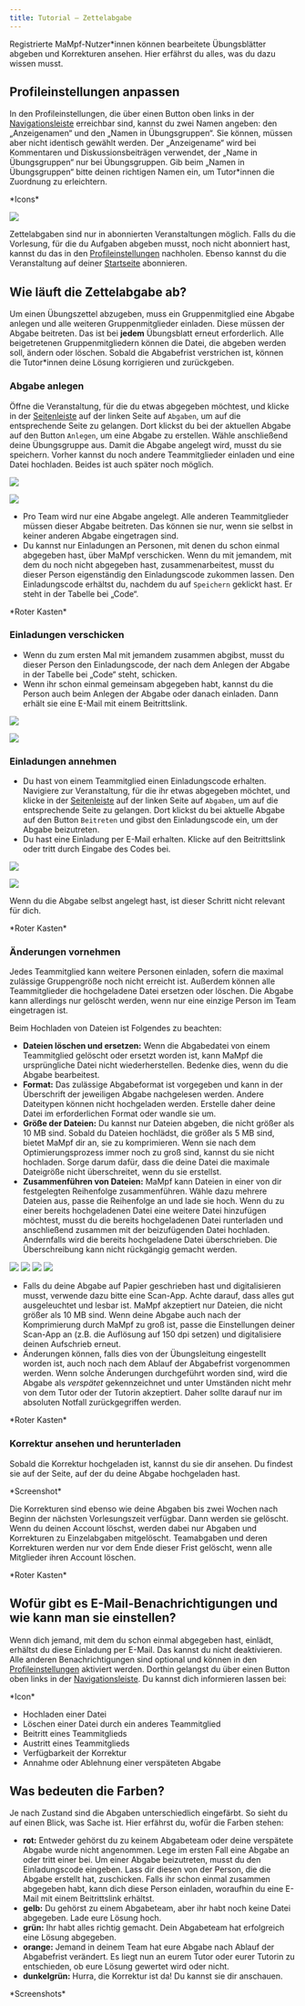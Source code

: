 ```yaml
---
title: Tutorial – Zettelabgabe
---
```


Registrierte MaMpf-Nutzer\*innen können bearbeitete Übungsblätter abgeben und Korrekturen ansehen. Hier erfährst du alles, was du dazu wissen musst.

## Profileinstellungen anpassen
In den Profileinstellungen, die über einen Button oben links in der [Navigationsleiste](nav-bar.md) erreichbar sind, kannst du zwei Namen angeben: den „Anzeigenamen“ und den „Namen in Übungsgruppen“. Sie können, müssen aber nicht identisch gewählt werden. Der „Anzeigename“ wird bei Kommentaren und Diskussionsbeiträgen verwendet, der „Name in Übungsgruppen“ nur bei Übungsgruppen. Gib beim „Namen in Übungsgruppen“ bitte deinen richtigen Namen ein, um Tutor*innen die Zuordnung zu erleichtern.

\*Icons\*

![](/img/Name_in_UEG_tut.png)

Zettelabgaben sind nur in abonnierten Veranstaltungen möglich. Falls du die Vorlesung, für die du Aufgaben abgeben musst, noch nicht abonniert hast, kannst du das in den [Profileinstellungen](profile.md) nachholen. Ebenso kannst du die Veranstaltung auf deiner [Startseite](my-home-page.md) abonnieren.

## Wie läuft die Zettelabgabe ab?
Um einen Übungszettel abzugeben, muss ein Gruppenmitglied eine Abgabe anlegen und alle weiteren Gruppenmitglieder einladen. Diese müssen der Abgabe beitreten. Das ist bei **jedem** Übungsblatt erneut erforderlich. Alle beigetretenen Gruppenmitgliedern können die Datei, die abgeben werden soll, ändern oder löschen. Sobald die Abgabefrist verstrichen ist, können die Tutor\*innen deine Lösung korrigieren und zurückgeben.

### Abgabe anlegen
Öffne die Veranstaltung, für die du etwas abgegeben möchtest, und klicke in der [Seitenleiste](sidebar.md) auf der linken Seite auf `Abgaben`, um auf die entsprechende Seite zu gelangen. Dort klickst du bei der aktuellen Abgabe auf den Button `Anlegen`, um eine Abgabe zu erstellen. Wähle anschließend deine Übungsgruppe aus. Damit die Abgabe angelegt wird, musst du sie speichern. Vorher kannst du noch andere Teammitglieder einladen und eine Datei hochladen. Beides ist auch später noch möglich.

![](/img/Abgabe.png)

![](/img/Abgabe_anlegen_tut.png)

* Pro Team wird nur eine Abgabe angelegt. Alle anderen Teammitglieder müssen dieser Abgabe beitreten. Das können sie nur, wenn sie selbst in keiner anderen Abgabe eingetragen sind.
* Du kannst nur Einladungen an Personen, mit denen du schon einmal abgegeben hast, über MaMpf verschicken. Wenn du mit jemandem, mit dem du noch nicht abgegeben hast, zusammenarbeitest, musst du dieser Person eigenständig den Einladungscode zukommen lassen. Den Einladungscode erhältst du, nachdem du auf `Speichern` geklickt hast. Er steht in der Tabelle bei „Code“.

\*Roter Kasten\*

### Einladungen verschicken
* Wenn du zum ersten Mal mit jemandem zusammen abgibst, musst du dieser Person den Einladungscode, der nach dem Anlegen der Abgabe in der Tabelle bei „Code“ steht, schicken.
* Wenn ihr schon einmal gemeinsam abgegeben habt, kannst du die Person auch beim Anlegen der Abgabe oder danach einladen. Dann erhält sie eine E-Mail mit einem Beitrittslink.

![](/img/Code_in_Tabelle_tut.png)

![](/img/Einladen_tut.png)

### Einladungen annehmen
* Du hast von einem Teammitglied einen Einladungscode erhalten. Navigiere zur Veranstaltung, für die ihr etwas abgegeben möchtet, und klicke in der [Seitenleiste](sidebar.md) auf der linken Seite auf `Abgaben`, um auf die entsprechende Seite zu gelangen. Dort klickst du bei aktuelle Abgabe auf den Button `Beitreten` und gibst den Einladungscode ein, um der Abgabe beizutreten.
* Du hast eine Einladung per E-Mail erhalten. Klicke auf den Beitrittslink oder tritt durch Eingabe des Codes bei.

![](/img/Abgabe.png)

![](/img/Einladungscode_eingeben_tut.png)

Wenn du die Abgabe selbst angelegt hast, ist dieser Schritt nicht relevant für dich.

\*Roter Kasten\*

### Änderungen vornehmen
Jedes Teammitglied kann weitere Personen einladen, sofern die maximal zulässige Gruppengröße noch nicht erreicht ist. Außerdem können alle Teammitglieder die hochgeladene Datei ersetzen oder löschen. Die Abgabe kann allerdings nur gelöscht werden, wenn nur eine einzige Person im Team eingetragen ist.

Beim Hochladen von Dateien ist Folgendes zu beachten:
* **Dateien löschen und ersetzen:** Wenn die Abgabedatei von einem Teammitglied gelöscht oder ersetzt worden ist, kann MaMpf die ursprüngliche Datei nicht wiederherstellen. Bedenke dies, wenn du die Abgabe bearbeitest.
* **Format:** Das zulässige Abgabeformat ist vorgegeben und kann in der Überschrift der jeweiligen Abgabe nachgelesen werden. Andere Dateitypen können nicht hochgeladen werden. Erstelle daher deine Datei im erforderlichen Format oder wandle sie um.
* **Größe der Dateien:** Du kannst nur Dateien abgeben, die nicht größer als 10 MB sind. Sobald du Dateien hochlädst, die größer als 5 MB sind, bietet MaMpf dir an, sie zu komprimieren. Wenn sie nach dem Optimierungsprozess immer noch zu groß sind, kannst du sie nicht hochladen. Sorge darum dafür, dass die deine Datei die maximale Dateigröße nicht überschreitet, wenn du sie erstellst.
* **Zusammenführen von Dateien:** MaMpf kann Dateien in einer von dir festgelegten Reihenfolge zusammenführen. Wähle dazu mehrere Dateien aus, passe die Reihenfolge an und lade sie hoch. Wenn du zu einer bereits hochgeladenen Datei eine weitere Datei hinzufügen möchtest, musst du die bereits hochgeladenen Datei runterladen und anschließend zusammen mit der beizufügenden Datei hochladen. Andernfalls wird die bereits hochgeladene Datei überschrieben. Die Überschreibung kann nicht rückgängig gemacht werden.

![](/img/Abgabe_speichern_tut.png)
![](/img/Hochladen_und_zusammenfuehren.png)
![](/img/Abgabe_hochgeladen.png)
![](/img/Abgabe_fertig.png)

* Falls du deine Abgabe auf Papier geschrieben hast und digitalisieren musst, verwende dazu bitte eine Scan-App. Achte darauf, dass alles gut ausgeleuchtet und lesbar ist. MaMpf akzeptiert nur Dateien, die nicht größer als 10 MB sind. Wenn deine Abgabe auch nach der Komprimierung durch MaMpf zu groß ist, passe die Einstellungen deiner Scan-App an (z.B. die Auflösung auf 150 dpi setzen) und digitalisiere deinen Aufschrieb erneut.
* Änderungen können, falls dies von der Übungsleitung eingestellt worden ist, auch noch nach dem Ablauf der Abgabefrist vorgenommen werden. Wenn solche Änderungen durchgeführt worden sind, wird die Abgabe als *verspätet* gekennzeichnet und unter Umständen nicht mehr von dem Tutor oder der Tutorin akzeptiert. Daher sollte darauf nur im absoluten Notfall zurückgegriffen werden.

\*Roter Kasten\*

### Korrektur ansehen und herunterladen
Sobald die Korrektur hochgeladen ist, kannst du sie dir ansehen. Du findest sie auf der Seite, auf der du deine Abgabe hochgeladen hast.

\*Screenshot\*

Die Korrekturen sind ebenso wie deine Abgaben bis zwei Wochen nach Beginn der nächsten Vorlesungszeit verfügbar. Dann werden sie gelöscht. Wenn du deinen Account löschst, werden dabei nur Abgaben und Korrekturen zu Einzelabgaben mitgelöscht. Teamabgaben und deren Korrekturen werden nur vor dem Ende dieser Frist gelöscht, wenn alle Mitglieder ihren Account löschen.

\*Roter Kasten\*

## Wofür gibt es E-Mail-Benachrichtigungen und wie kann man sie einstellen?
Wenn dich jemand, mit dem du schon einmal abgegeben hast, einlädt, erhältst du diese Einladung per E-Mail. Das kannst du nicht deaktivieren. Alle anderen Benachrichtigungen sind optional und können in den [Profileinstellungen](profile.md) aktiviert werden. Dorthin gelangst du über einen Button oben links in der [Navigationsleiste](nav-bar.md). Du kannst dich informieren lassen bei:

\*Icon\*

* Hochladen einer Datei
* Löschen einer Datei durch ein anderes Teammitglied
* Beitritt eines Teammitglieds
* Austritt eines Teammitglieds
* Verfügbarkeit der Korrektur
* Annahme oder Ablehnung einer verspäteten Abgabe

## Was bedeuten die Farben?
Je nach Zustand sind die Abgaben unterschiedlich eingefärbt. So sieht du auf einen Blick, was Sache ist. Hier erfährst du, wofür die Farben stehen:

* **rot:** Entweder gehörst du zu keinem Abgabeteam oder deine verspätete Abgabe wurde nicht angenommen. Lege im ersten Fall eine Abgabe an oder tritt einer bei. Um einer Abgabe beizutreten, musst du den Einladungscode eingeben. Lass dir diesen von der Person, die die Abgabe erstellt hat, zuschicken. Falls ihr schon einmal zusammen abgegeben habt, kann dich diese Person einladen, woraufhin du eine E-Mail mit einem Beitrittslink erhältst.
* **gelb:** Du gehörst zu einem Abgabeteam, aber ihr habt noch keine Datei abgegeben. Lade eure Lösung hoch.
* **grün:** Ihr habt alles richtig gemacht. Dein Abgabeteam hat erfolgreich eine Lösung abgegeben.
* **orange:** Jemand in deinem Team hat eure Abgabe nach Ablauf der Abgabefrist verändert. Es liegt nun an eurem Tutor oder eurer Tutorin zu entschieden, ob eure Lösung gewertet wird oder nicht.
* **dunkelgrün:** Hurra, die Korrektur ist da! Du kannst sie dir anschauen.

\*Screenshots\*
